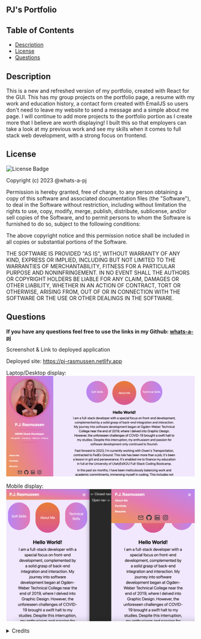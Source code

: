 ## PJ's Portfolio

## Table of Contents

- [Description](#description)
- [License](#license)
- [Questions](#questions)

## Description

This is a new and refreshed version of my portfolio, created with React for the GUI. This has my group projects on the portfolio page, a resume with my work and education history, a contact form created with EmailJS so users don't need to leave my website to send a message and a simple about me page. I will continue to add more projects to the portfolio portion as I create more that I believe are worth displaying! I built this so that employers can take a look at my previous work and see my skills when it comes to full stack web development, with a strong focus on frontend.

## License

![License Badge](https://img.shields.io/badge/MIT-License-purple)

Copyright (c) 2023 @whats-a-pj

Permission is hereby granted, free of charge, to any person obtaining a copy
of this software and associated documentation files (the "Software"), to deal
in the Software without restriction, including without limitation the rights
to use, copy, modify, merge, publish, distribute, sublicense, and/or sell
copies of the Software, and to permit persons to whom the Software is
furnished to do so, subject to the following conditions:

The above copyright notice and this permission notice shall be included in all
copies or substantial portions of the Software.

THE SOFTWARE IS PROVIDED "AS IS", WITHOUT WARRANTY OF ANY KIND, EXPRESS OR
IMPLIED, INCLUDING BUT NOT LIMITED TO THE WARRANTIES OF MERCHANTABILITY,
FITNESS FOR A PARTICULAR PURPOSE AND NONINFRINGEMENT. IN NO EVENT SHALL THE
AUTHORS OR COPYRIGHT HOLDERS BE LIABLE FOR ANY CLAIM, DAMAGES OR OTHER
LIABILITY, WHETHER IN AN ACTION OF CONTRACT, TORT OR OTHERWISE, ARISING FROM,
OUT OF OR IN CONNECTION WITH THE SOFTWARE OR THE USE OR OTHER DEALINGS IN THE
SOFTWARE.


## Questions

**If you have any questions feel free to use the links in my Github: [whats-a-pj](https://github.com/whats-a-pj)**

Screenshot & Link to deployed application

Deployed site: https://pj-rasmussen.netlify.app

Laptop/Desktop display:
![Screenshot](/src/assets/websitehome.png)

Mobile display:
![Screenshot](/src/assets/mobile.png)

<details><summary>Credits</summary> 

These were the websites that I used to help me understand how to complete this project:

https://legacy.reactjs.org/docs/introducing-jsx.html

https://react.dev/learn/conditional-rendering

https://legacy.reactjs.org/docs/components-and-props.html

https://coolors.co/

https://reactrouter.com/en/main

https://reactrouter.com/en/main/routers/create-browser-router

https://reactrouter.com/en/main/components/link

https://react.dev/learn/importing-and-exporting-components

https://react.dev/learn/render-and-commit

https://tailwindui.com/components/application-ui/navigation/navbars

https://www.svgrepo.com/

Netlify deployment: https://app.netlify.com/teams/whats-a-pj/overview

</details>
